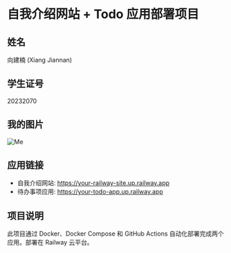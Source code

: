 # 自我介绍网站 + Todo 应用部署项目

## 姓名
向建楠 (Xiang Jiannan)

## 学生证号
20232070

## 我的图片
![Me](./app/placeholder.jpg)

## 应用链接
- 自我介绍网站: https://your-railway-site.up.railway.app
- 待办事项应用: https://your-todo-app.up.railway.app

## 项目说明
此项目通过 Docker、Docker Compose 和 GitHub Actions 自动化部署完成两个应用。部署在 Railway 云平台。
